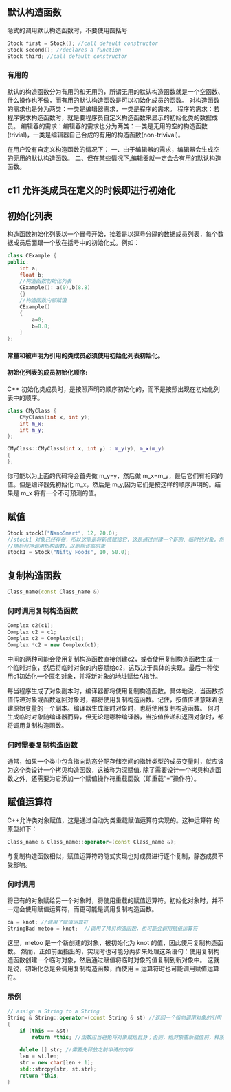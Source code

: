 ## 默认构造函数
隐式的调用默认构造函数时，不要使用圆括号
```cpp
Stock first = Stock(); //call default constructor
Stock second(); //declares a function
Stock third; //call default constructor
```

### 有用的
默认的构造函数分为有用的和无用的，所谓无用的默认构造函数就是一个空函数、什么操作也不做，而有用的默认构造函数是可以初始化成员的函数。
对构造函数的需求也是分为两类：一类是编辑器需求，一类是程序的需求。
	程序的需求：若程序需求构造函数时，就是要程序员自定义构造函数来显示的初始化类的数据成员。
	编辑器的需求：编辑器的需求也分为两类：一类是无用的空的构造函数(trivial)，一类是编辑器自己合成的有用的构造函数(non-trivival)。


在用户没有自定义构造函数的情况下：
一、由于编辑器的需求，编辑器会生成空的无用的默认构造函数。
二、但在某些情况下,编辑器就一定会合有用的默认构造函数。


## c11 允许类成员在定义的时候即进行初始化


## 初始化列表
构造函数初始化列表以一个冒号开始，接着是以逗号分隔的数据成员列表，每个数据成员后面跟一个放在括号中的初始化式。例如：
```cpp
class CExample {
public:
    int a;
    float b;
    //构造函数初始化列表
    CExample(): a(0),b(8.8)
    {}
    //构造函数内部赋值
    CExample()
    {
        a=0;
        b=8.8;
    }
};
```
#### 常量和被声明为引用的类成员必须使用初始化列表初始化。

#### 初始化列表的成员初始化顺序:
C++ 初始化类成员时，是按照声明的顺序初始化的，而不是按照出现在初始化列表中的顺序。
```cpp
class CMyClass {
    CMyClass(int x, int y);
    int m_x;
    int m_y;
};

CMyClass::CMyClass(int x, int y) : m_y(y), m_x(m_y)
{
};
```
你可能以为上面的代码将会首先做 m_y=y，然后做 m_x=m_y，最后它们有相同的值。但是编译器先初始化 m_x，然后是 m_y,因为它们是按这样的顺序声明的。结果是 m_x 将有一个不可预测的值。

## 赋值
```cpp
Stock stock1("NanoSmart", 12, 20.0);            
//stock1 对象已经存在，所以这里是将新值赋给它，这是通过创建一个新的、临时的对象，然后将其内容复制给stock1实现的
//随后程序调用析构函数，以删除该临时象
stock1 = Stock("Nifty Foods", 10, 50.0);    
```


## 复制构造函数
```cpp
Class_name(const Class_name &)
```
### 何时调用复制构造函数
```cpp
Complex c2(c1);
Complex c2 = c1;
Complex c2 = Complex(c1);
Complex *c2 = new Complex(c1);
```
中间的两种可能会使用复制构造函数直接创建c2，或者使用复制构造函数生成一个临时对象，然后将临时对象的内容赋给c2，这取决于具体的实现。最后一种使用c1初始化一个匿名对象，并将新对象的地址赋给A指针。

每当程序生成了对象副本时，编译器都将使用复制构造函数。具体地说，当函数按值传递对象或函数返回对象时，都将使用复制构造函数。记住，按值传递意味着创建原始变量的一个副本。编译器生成临时对象时，也将使用复制构造函数。
何时生成临时对象随编译器而异，但无论是哪种编译器，当按值传递和返回对象时，都将调用复制构造函数。


### 何时需要复制构造函数
通常，如果一个类中包含指向动态分配存储空间的指针类型的成员变量时，就应该为这个类设计一个拷贝构造函数，这被称为深赋值.
除了需要设计一个拷贝构造函数之外，还需要为它添加一个赋值操作符重载函数（即重载“=”操作符）。

## 赋值运算符
C++允许类对象赋值，这是通过自动为类重载赋值运算符实现的。这种运算符 的原型如下：
```cpp
Class_name & Class_name::operator=(const Class_name &);
```
与复制构造函数相似，赋值运算符的隐式实现也对成员进行逐个复制，静态成员不受影响。

### 何时调用
将已有的对象赋给另一个对象时，将使用重载的赋值运算符。初始化对象时，并不一定会使用赋值运算符，而更可能是调用复制构造函数。
```cpp
ca = knot; //调用了赋值运算符 
StringBad metoo = knot;  //调用了拷贝构造函数，也可能会调用赋值运算符
```
这里，metoo 是一个新创建的对象，被初始化为 knot 的值，因此使用复制构造函数。
然而，正如前面指出的，实现时也可能分两步来处理这条语句：使用复制构造函数创建一个临时对象，然后通过赋值将临时对象的值复制到新对象中。
这就是说，初始化总是会调用复制构造函数，而使用 = 运算符时也可能调用赋值运算符。

### 示例
```cpp
// assign a String to a String
String & String::operator=(const String & st) //返回一个指向调用对象的引用
{
    if (this == &st)
        return *this; //函数应当避免将对象赋给自身；否则，给对象重新赋值前，释放内存操作可能删除对象的内容；
        
    delete [] str; //需要先释放之前申请的内存
    len = st.len;
    str = new char[len + 1];
    std::strcpy(str, st.str);
    return *this;
}
```
